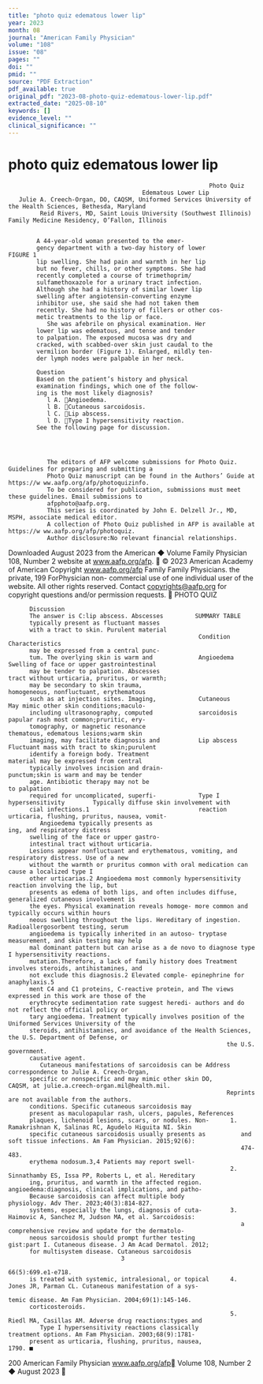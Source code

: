 ```yaml
---
title: "photo quiz edematous lower lip"
year: 2023
month: 08
journal: "American Family Physician"
volume: "108"
issue: "08"
pages: ""
doi: ""
pmid: ""
source: "PDF Extraction"
pdf_available: true
original_pdf: "2023-08-photo-quiz-edematous-lower-lip.pdf"
extracted_date: "2025-08-10"
keywords: []
evidence_level: ""
clinical_significance: ""
---
```


# photo quiz edematous lower lip

                                                             Photo Quiz
                                          Edematous Lower Lip
       Julie A. Creech-Organ, DO, CAQSM, Uniformed Services University of the Health Sciences, Bethesda, Maryland
             Reid Rivers, MD, Saint Louis University (Southwest Illinois) Family Medicine Residency, O’Fallon, Illinois


            A 44-year-old woman presented to the emer-
            gency department with a two-day history of lower                          FIGURE 1
            lip swelling. She had pain and warmth in her lip
            but no fever, chills, or other symptoms. She had
            recently completed a course of trimethoprim/
            sulfamethoxazole for a urinary tract infection.
            Although she had a history of similar lower lip
            swelling after angiotensin-converting enzyme
            inhibitor use, she said she had not taken them
            recently. She had no history of fillers or other cos-
            metic treatments to the lip or face.
               She was afebrile on physical examination. Her
            lower lip was edematous, and tense and tender
            to palpation. The exposed mucosa was dry and
            cracked, with scabbed-over skin just caudal to the
            vermilion border (Figure 1). Enlarged, mildly ten-
            der lymph nodes were palpable in her neck.

            Question
            Based on the patient’s history and physical
            examination findings, which one of the follow-
            ing is the most likely diagnosis?
               l A.	Angioedema.
               l B.	Cutaneous sarcoidosis.
               l C.	Lip abscess.
               l D.	Type I hypersensitivity reaction.
            See the following page for discussion.




               The editors of AFP welcome submissions for Photo Quiz. Guidelines for preparing and submitting a
               Photo Quiz manuscript can be found in the Authors’ Guide at https://​w ww.aafp.org/afp/photoquizinfo.
               To be considered for publication, submissions must meet these guidelines. Email submissions to
               afpphoto@​aafp.org.
               This series is coordinated by John E. Delzell Jr., MD, MSPH, associate medical editor.
               A collection of Photo Quiz published in AFP is available at https://​w ww.aafp.org/afp/photoquiz.
               Author disclosure:​No relevant financial relationships.


Downloaded
August 2023 from the American
             ◆ Volume         Family Physician
                       108, Number    2        website at www.aafp.org/afp.        © 2023 American Academy of American
                                                                            Copyright
                                                             www.aafp.org/afp                                              Family
                                                                                                               Family Physicians.     the private, 199
                                                                                                                                  ForPhysician     non-
commercial use of one individual user of the website. All other rights reserved. Contact copyrights@aafp.org for copyright questions and/or permission requests.
                                                           PHOTO QUIZ


          Discussion
          The answer is C:​lip abscess. Abscesses         SUMMARY TABLE
          typically present as fluctuant masses
          with a tract to skin. Purulent material
                                                          Condition                      Characteristics
          may be expressed from a central punc-
          tum. The overlying skin is warm and             Angioedema                     Swelling of face or upper gastrointestinal
          may be tender to palpation. Abscesses                                          tract without urticaria, pruritus, or warmth;​
          may be secondary to skin trauma,                                               homogeneous, nonfluctuant, erythematous
          such as at injection sites. Imaging,            Cutaneous                      May mimic other skin conditions;​maculo-
          including ultrasonography, computed             sarcoidosis                    papular rash most common;​pruritic, ery-
          tomography, or magnetic resonance                                              thematous, edematous lesions;​warm skin
          imaging, may facilitate diagnosis and           Lip abscess                    Fluctuant mass with tract to skin;​purulent
          identify a foreign body. Treatment                                             material may be expressed from central
          typically involves incision and drain-                                         punctum;​skin is warm and may be tender
          age. Antibiotic therapy may not be                                             to palpation
          required for uncomplicated, superfi-            Type I hypersensitivity        Typically diffuse skin involvement with
          cial infections.1                               reaction                       urticaria, flushing, pruritus, nausea, vomit-
             Angioedema typically presents as                                            ing, and respiratory distress
          swelling of the face or upper gastro-
          intestinal tract without urticaria.
          Lesions appear nonfluctuant and erythematous, vomiting, and respiratory distress. Use of a new
          without the warmth or pruritus common with oral medication can cause a localized type I
          other urticarias.2 Angioedema most commonly hypersensitivity reaction involving the lip, but
          presents as edema of both lips, and often includes diffuse, generalized cutaneous involvement is
          the eyes. Physical examination reveals homoge- more common and typically occurs within hours
          neous swelling throughout the lips. Hereditary of ingestion. Radioallergosorbent testing, serum
          angioedema is typically inherited in an autoso- tryptase measurement, and skin testing may help
          mal dominant pattern but can arise as a de novo to diagnose type I hypersensitivity reactions.
          mutation.​Therefore, a lack of family history does Treatment involves steroids, antihistamines, and
          not exclude this diagnosis.2 Elevated comple- epinephrine for anaphylaxis.5
          ment C4 and C1 proteins, C-reactive protein, and The views expressed in this work are those of the
          erythrocyte sedimentation rate suggest heredi- authors and do not reflect the official policy or
          tary angioedema. Treatment typically involves position of the Uniformed Services University of the
          steroids, antihistamines, and avoidance of the Health Sciences, the U.S. Department of Defense, or
                                                                  the U.S. government.
          causative agent.
             Cutaneous manifestations of sarcoidosis can be Address correspondence to Julie A. Creech-Organ,
          specific or nonspecific and may mimic other skin DO,          CAQSM, at julie.a.creech-organ.mil@​health.mil.
                                                                  Reprints are not available from the authors.
          conditions. Specific cutaneous sarcoidosis may
          present as maculopapular rash, ulcers, papules, References
          plaques, lichenoid lesions, scars, or nodules. Non-      1. Ramakrishnan K, Salinas RC, Agudelo Higuita NI. Skin
          specific cutaneous sarcoidosis usually presents as          and soft tissue infections. Am Fam Physician. 2015;​92(6):​
                                                                      474-483.
          erythema nodosum.3,4 Patients may report swell-
                                                                   2. Sinnathamby ES, Issa PP, Roberts L, et al. Hereditary
          ing, pruritus, and warmth in the affected region.           angioedema:​diagnosis, clinical implications, and patho-
          Because sarcoidosis can affect multiple body                physiology. Adv Ther. 2023;​40(3):​814-827.
          systems, especially the lungs, diagnosis of cuta-        3. Haimovic A, Sanchez M, Judson MA, et al. Sarcoidosis:​
                                                                      a comprehensive review and update for the dermatolo-
          neous sarcoidosis should prompt further testing             gist:​part I. Cutaneous disease. J Am Acad Dermatol. 2012;​
          for multisystem disease. Cutaneous sarcoidosis
                                    3
                                                                      66(5):​699.e1-e718.
          is treated with systemic, intralesional, or topical      4. Jones JR, Parman CL. Cutaneous manifestation of a sys-
                                                                      temic disease. Am Fam Physician. 2004;​69(1):​145-146.
          corticosteroids.
                                                                   5. Riedl MA, Casillas AM. Adverse drug reactions:​types and
             Type I hypersensitivity reactions classically            treatment options. Am Fam Physician. 2003;​68(9):​1781-
          present as urticaria, flushing, pruritus, nausea,           1790. ■




200 American Family Physician                           www.aafp.org/afp                            Volume 108, Number 2 ◆ August 2023
